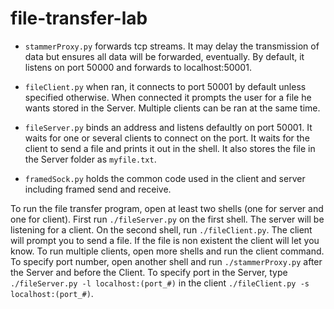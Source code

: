 # file-transfer-lab

*   `stammerProxy.py` forwards tcp streams. It may delay the transmission of data but ensures all data will be forwarded, eventually.
   By default,
   it listens on port 50000 and forwards to localhost:50001.  

*  `fileClient.py` when ran, it connects to port 50001 by default unless specified otherwise. When connected it prompts the user for a file he wants stored in the Server. Multiple clients can be ran at the same time.

*  `fileServer.py` binds an address and listens defaultly on port 50001. It waits for one or several clients to connect on the port. It waits for the client to send a file and prints it out in the shell. It also stores the file in the Server folder as `myfile.txt`.

*  `framedSock.py` holds the common code used in the client and server including framed send and receive.

To run the file transfer program, open at least two shells (one for server and one for client). First run `./fileServer.py` on the first shell. The server will be listening for a client. On the second shell, run `./fileClient.py`. The client will prompt you to send a file. If the file is non existent the client will let you know. To run multiple clients, open more shells and run the client command. To specify port number, open another shell and run `./stammerProxy.py` after the Server and before the Client.
To specify port in the Server, type `./fileServer.py -l localhost:(port_#)` in the client `./fileClient.py -s localhost:(port_#)`.

